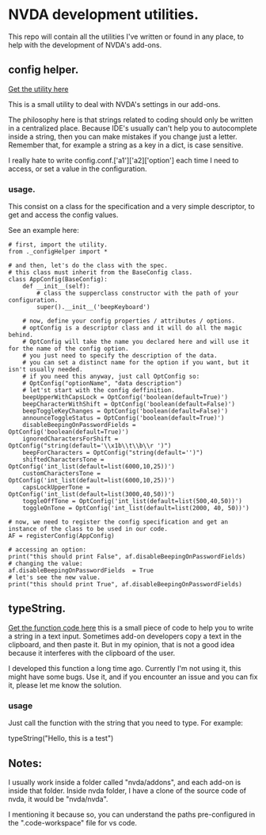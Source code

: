 # NVDA development utilities.
This repo will contain all the utilities I've written or found in any place, to help with the development of NVDA's add-ons.

## config helper.
[Get the utility here](https://raw.githubusercontent.com/davidacm/NVDADevelopmentUtilities/master/src/_configHelper.py)

This is a small utility to deal with NVDA's settings in our add-ons.

The philosophy here is that strings related to coding should only be written in a centralized place.
Because IDE's usually can't help you to autocomplete inside a string, then you can make mistakes if you change just a letter. Remember that, for example a string as a key in a dict, is case sensitive.


I really hate to write config.conf.['a1']['a2]['option'] each time I
need to access, or set a value in the configuration.

### usage.

This consist on a class for the specification and a very simple descriptor, to get and
access the config values.

See an example here:

```
# first, import the utility.
from ._configHelper import *

# and then, let's do the class with the spec.
# this class must inherit from the BaseConfig class.
class AppConfig(BaseConfig):
	def __init__(self):
		# class the supperclass constructor with the path of your configuration.
		super().__init__('beepKeyboard')

	# now, define your config properties / attributes / options.
	# optConfig is a descriptor class and it will do all the magic behind.
	# OptConfig will take the name you declared here and will use it for the name of the config option.
	# you just need to specify the description of the data.
	# you can set a distinct name for the option if you want, but it isn't usually needed.
	# if you need this anyway, just call OptConfig so:
	# OptConfig("optionName", "data description")
	# let'st start with the config deffinition.
	beepUpperWithCapsLock = OptConfig('boolean(default=True)')
	beepCharacterWithShift = OptConfig('boolean(default=False)')
	beepToggleKeyChanges = OptConfig('boolean(default=False)')
	announceToggleStatus = OptConfig('boolean(default=True)')
	disableBeepingOnPasswordFields = OptConfig('boolean(default=True)')
	ignoredCharactersForShift = OptConfig("string(default='\\x1b\\t\\b\\r ')")
	beepForCharacters = OptConfig("string(default='')")
	shiftedCharactersTone = OptConfig('int_list(default=list(6000,10,25))')
	customCharactersTone = OptConfig('int_list(default=list(6000,10,25))')
	capsLockUpperTone = OptConfig('int_list(default=list(3000,40,50))')
	toggleOffTone = OptConfig('int_list(default=list(500,40,50))')
	toggleOnTone = OptConfig('int_list(default=list(2000, 40, 50))')

# now, we need to register the config specification and get an instance of the class to be used in our code.
AF = registerConfig(AppConfig)

# accessing an option:
print("this should print False", af.disableBeepingOnPasswordFields)
# changing the value:
af.disableBeepingOnPasswordFields  = True
# let's see the new value.
print("this should print True", af.disableBeepingOnPasswordFields)
```

## typeString.
[Get the function code here](https://raw.githubusercontent.com/davidacm/NVDADevelopmentUtilities/master/src/typeString.py)
this is a small piece of code to help you to write a string in a text input. Sometimes add-on developers copy a text in the clipboard, and then paste it. But in my opinion, that is not a good idea because it interferes with the clipboard of the user.

I developed this function a long time ago. Currently I'm not using it, this might have some bugs. Use it, and if you encounter an issue and you can fix it, please let me know the solution.

### usage

Just call the function with the string that you need to type. For example:

typeString("Hello, this is a test")


## Notes:

I usually work inside a folder called "nvda/addons", and each add-on is inside that folder.
Inside nvda folder, I have a clone of the source code of nvda, it would be "nvda/nvda".

I mentioning it because so, you can understand the paths pre-configured in the ".code-workspace" file for vs code.
